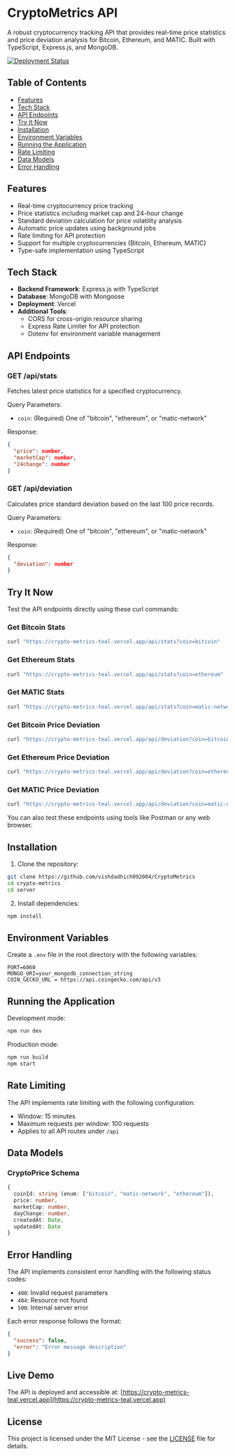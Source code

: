 # CryptoMetrics API

A robust cryptocurrency tracking API that provides real-time price statistics and price deviation analysis for Bitcoin, Ethereum, and MATIC. Built with TypeScript, Express.js, and MongoDB.

[![Deployment Status](https://img.shields.io/badge/deployment-live-success)](https://crypto-metrics-teal.vercel.app)

## Table of Contents
- [Features](#features)
- [Tech Stack](#tech-stack)
- [API Endpoints](#api-endpoints)
- [Try It Now](#try-it-now)
- [Installation](#installation)
- [Environment Variables](#environment-variables)
- [Running the Application](#running-the-application)
- [Rate Limiting](#rate-limiting)
- [Data Models](#data-models)
- [Error Handling](#error-handling)

## Features

- Real-time cryptocurrency price tracking
- Price statistics including market cap and 24-hour change
- Standard deviation calculation for price volatility analysis
- Automatic price updates using background jobs
- Rate limiting for API protection
- Support for multiple cryptocurrencies (Bitcoin, Ethereum, MATIC)
- Type-safe implementation using TypeScript

## Tech Stack

- **Backend Framework**: Express.js with TypeScript
- **Database**: MongoDB with Mongoose
- **Deployment**: Vercel
- **Additional Tools**:
  - CORS for cross-origin resource sharing
  - Express Rate Limiter for API protection
  - Dotenv for environment variable management

## API Endpoints

### GET /api/stats
Fetches latest price statistics for a specified cryptocurrency.

Query Parameters:
- `coin`: (Required) One of "bitcoin", "ethereum", or "matic-network"

Response:
```json
{
  "price": number,
  "marketCap": number,
  "24change": number
}
```

### GET /api/deviation
Calculates price standard deviation based on the last 100 price records.

Query Parameters:
- `coin`: (Required) One of "bitcoin", "ethereum", or "matic-network"

Response:
```json
{
  "deviation": number
}
```

## Try It Now

Test the API endpoints directly using these curl commands:

### Get Bitcoin Stats
```bash
curl "https://crypto-metrics-teal.vercel.app/api/stats?coin=bitcoin"
```

### Get Ethereum Stats
```bash
curl "https://crypto-metrics-teal.vercel.app/api/stats?coin=ethereum"
```

### Get MATIC Stats
```bash
curl "https://crypto-metrics-teal.vercel.app/api/stats?coin=matic-network"
```

### Get Bitcoin Price Deviation
```bash
curl "https://crypto-metrics-teal.vercel.app/api/deviation?coin=bitcoin"
```

### Get Ethereum Price Deviation
```bash
curl "https://crypto-metrics-teal.vercel.app/api/deviation?coin=ethereum"
```

### Get MATIC Price Deviation
```bash
curl "https://crypto-metrics-teal.vercel.app/api/deviation?coin=matic-network"
```

You can also test these endpoints using tools like Postman or any web browser.


## Installation

1. Clone the repository:
```bash
git clone https://github.com/vishdadhich092004/CryptoMetrics
cd crypto-metrics
cd server
```

2. Install dependencies:
```bash
npm install
```

## Environment Variables

Create a `.env` file in the root directory with the following variables:

```env
PORT=6060
MONGO_URI=your_mongodb_connection_string
COIN_GECKO_URL = https://api.coingecko.com/api/v3
```

## Running the Application

Development mode:
```bash
npm run dev
```

Production mode:
```bash
npm run build
npm start
```

## Rate Limiting

The API implements rate limiting with the following configuration:
- Window: 15 minutes
- Maximum requests per window: 100 requests
- Applies to all API routes under `/api`

## Data Models

### CryptoPrice Schema

```typescript
{
  coinId: string (enum: ["bitcoin", "matic-network", "ethereum"]),
  price: number,
  marketCap: number,
  dayChange: number,
  createdAt: Date,
  updatedAt: Date
}
```

## Error Handling

The API implements consistent error handling with the following status codes:

- `400`: Invalid request parameters
- `404`: Resource not found
- `500`: Internal server error

Each error response follows the format:
```json
{
  "success": false,
  "error": "Error message description"
}
```

## Live Demo

The API is deployed and accessible at: [https://crypto-metrics-teal.vercel.app](https://crypto-metrics-teal.vercel.app)

## License

This project is licensed under the MIT License - see the [LICENSE](LICENSE) file for details.
